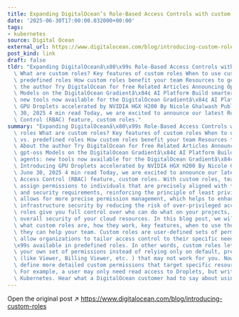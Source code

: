 ```yaml
---
title: Expanding DigitalOcean’s Role-Based Access Controls with custom roles
date: '2025-06-30T17:00:00.032000+00:00'
tags:
- kubernetes
source: Digital Ocean
external_url: https://www.digitalocean.com/blog/introducing-custom-roles
post_kind: link
draft: false
tldr: "Expanding DigitalOceanâ\x80\x99s Role-Based Access Controls with custom roles\
  \ What are custom roles? Key features of custom roles When to use custom roles vs.\
  \ predefined roles How custom roles benefit your team Resources to get started About\
  \ the author Try DigitalOcean for free Related Articles Announcing OpenAI gpt-oss\
  \ Models on the DigitalOcean Gradientâ\x84¢ AI Platform Build smarter AI agents:\
  \ new tools now available for the DigitalOcean Gradientâ\x84¢ AI Platform Introducing\
  \ GPU Droplets accelerated by NVIDIA HGX H200 By Nicole Ghalwash Published: June\
  \ 30, 2025 4 min read Today, we are excited to announce our latest Role-Based Access\
  \ Control (RBAC) feature, custom roles."
summary: "Expanding DigitalOceanâ\x80\x99s Role-Based Access Controls with custom\
  \ roles What are custom roles? Key features of custom roles When to use custom roles\
  \ vs. predefined roles How custom roles benefit your team Resources to get started\
  \ About the author Try DigitalOcean for free Related Articles Announcing OpenAI\
  \ gpt-oss Models on the DigitalOcean Gradientâ\x84¢ AI Platform Build smarter AI\
  \ agents: new tools now available for the DigitalOcean Gradientâ\x84¢ AI Platform\
  \ Introducing GPU Droplets accelerated by NVIDIA HGX H200 By Nicole Ghalwash Published:\
  \ June 30, 2025 4 min read Today, we are excited to announce our latest Role-Based\
  \ Access Control (RBAC) feature, custom roles. With custom roles, teams can now\
  \ assign permissions to individuals that are precisely aligned with their operational\
  \ and security requirements, reinforcing the principle of least privilege. This\
  \ allows for more precise permission management, which helps to enhance overall\
  \ infrastructure security by reducing the risk of over-privileged accounts. Custom\
  \ roles give you full control over who can do what on your projects, improving the\
  \ overall security of your cloud resources. In this blog post, we will walk through\
  \ what custom roles are, how they work, key features, when to use them, and how\
  \ they can help your team. Custom roles are user-defined sets of permissions that\
  \ allow organizations to tailor access control to their specific needs, beyond whatâ\x80\
  \x99s available in predefined roles. In other words, custom roles let you create\
  \ your own set of permissions instead of relying only on default, predefined roles\
  \ (like Viewer, Billing Viewer, etc. ) that may not work for you. Now, users can\
  \ define more detailed custom permissions that target specific resources and needs.\
  \ For example, a user may only need read access to Droplets, but write access to\
  \ Kubernetes. Hear what a DigitalOcean customer had to say about using custom roles."
---
```

Open the original post ↗ https://www.digitalocean.com/blog/introducing-custom-roles
